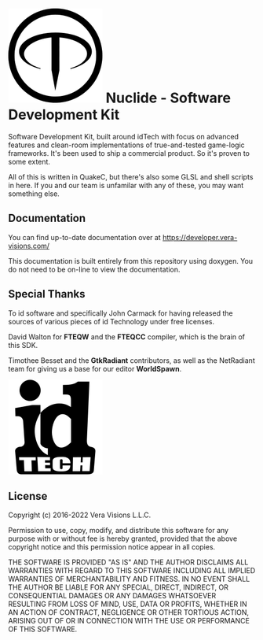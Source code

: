 # ![FTE Logo](Documentation/fte.svg) Nuclide - Software Development Kit 

Software Development Kit, built around idTech with focus on advanced features and
clean-room implementations of true-and-tested game-logic frameworks.
It's been used to ship a commercial product. So it's proven to some extent.

All of this is written in QuakeC, but there's also some GLSL and shell scripts
in here. If you and our team is unfamilar with any of these, you may want something else.

## Documentation

You can find up-to-date documentation over at https://developer.vera-visions.com/

This documentation is built entirely from this repository using doxygen.
You do not need to be on-line to view the documentation.

## Special Thanks

To id software and specifically John Carmack for having released the sources of
various pieces of id Technology under free licenses.

David Walton for **FTEQW** and the **FTEQCC** compiler, which is the brain of this SDK.

Timothee Besset and the **GtkRadiant** contributors, as well as the NetRadiant team for giving us a base for our editor **WorldSpawn**.

![idTech Logo](Documentation/idtech.svg)

## License
Copyright (c) 2016-2022 Vera Visions L.L.C.

Permission to use, copy, modify, and distribute this software for any
purpose with or without fee is hereby granted, provided that the above
copyright notice and this permission notice appear in all copies.

THE SOFTWARE IS PROVIDED "AS IS" AND THE AUTHOR DISCLAIMS ALL WARRANTIES
WITH REGARD TO THIS SOFTWARE INCLUDING ALL IMPLIED WARRANTIES OF
MERCHANTABILITY AND FITNESS. IN NO EVENT SHALL THE AUTHOR BE LIABLE FOR
ANY SPECIAL, DIRECT, INDIRECT, OR CONSEQUENTIAL DAMAGES OR ANY DAMAGES
WHATSOEVER RESULTING FROM LOSS OF MIND, USE, DATA OR PROFITS, WHETHER
IN AN ACTION OF CONTRACT, NEGLIGENCE OR OTHER TORTIOUS ACTION, ARISING
OUT OF OR IN CONNECTION WITH THE USE OR PERFORMANCE OF THIS SOFTWARE.
